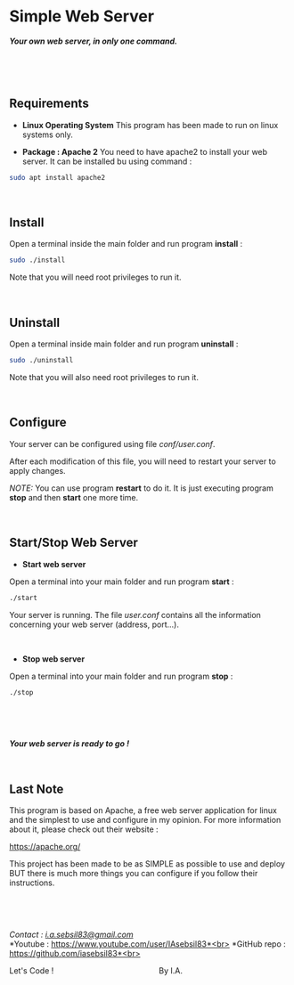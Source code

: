# **Simple Web Server**

***Your own web server, in only one command.*** 

&nbsp;

&nbsp;

## Requirements

- **Linux Operating System**
This program has been made to run on linux systems only.

- **Package : Apache 2**
You need to have apache2 to install your web server.
It can be installed bu using command :
```bash
sudo apt install apache2
```

&nbsp;



## Install

Open a terminal inside the main folder and run program **install** :
```bash
sudo ./install
```
Note that you will need root privileges to run it.

&nbsp;



## Uninstall

Open a terminal inside main folder and run program **uninstall** :
```bash
sudo ./uninstall
```
Note that you will also need root privileges to run it.

&nbsp;



## Configure

Your server can be configured using file *conf/user.conf*.

After each modification of this file, you will need to restart your server to apply changes.

*NOTE:* You can use program **restart** to do it.
      It is just executing program **stop** and then **start** one more time.

&nbsp;



## Start/Stop Web Server

- **Start web server**

Open a terminal into your main folder and run program **start** :
```bash
./start
```

Your server is running.
The file *user.conf* contains all the information concerning your web server (address, port...).

&nbsp;

- **Stop web server**

Open a terminal into your main folder and run program **stop** :
```bash
./stop
```

&nbsp;

&nbsp;
 
***Your web server is ready to go !***

&nbsp;

## Last Note

This program is based on Apache, a free web server application for linux and the simplest to use and configure in my opinion.
For more information about it, please check out their website :

https://apache.org/

This project has been made to be as SIMPLE as possible to use and deploy BUT there is much more things you can configure if you follow their instructions.

&nbsp;

&nbsp;


*Contact     : i.a.sebsil83@gmail.com*<br>
*Youtube     : https://www.youtube.com/user/IAsebsil83*<br>
*GitHub repo : https://github.com/iasebsil83*<br>

Let's Code ! &nbsp;&nbsp;&nbsp;&nbsp;&nbsp;&nbsp;&nbsp;
&nbsp;&nbsp;&nbsp;&nbsp;&nbsp;&nbsp;&nbsp;&nbsp;&nbsp;
&nbsp;&nbsp;&nbsp;&nbsp;&nbsp;&nbsp;&nbsp;&nbsp;&nbsp;
&nbsp;&nbsp;&nbsp;&nbsp;&nbsp;&nbsp;&nbsp;&nbsp;&nbsp;
&nbsp;&nbsp;&nbsp;&nbsp;&nbsp;&nbsp;&nbsp;&nbsp;&nbsp;By I.A.
